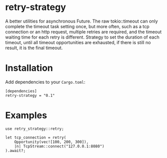 # retry-strategy

A better utilities for asynchronous Future. The raw tokio::timeout can only complete the timeout task setting once, but more often, such as a tcp connection or an http request, multiple retries are required, and the timeout waiting time for each retry is different. Strategy to set the duration of each timeout, until all timeout opportunities are exhausted, if there is still no result, it is the final timeout.

# Installation

Add dependencies to your `Cargo.toml`:

```
[dependencies]
retry-strategy = "0.1"
```

# Examples 

```
use retry_strategy::retry;

let tcp_connection = retry(
    Opportunity(vec![100, 200, 300]), 
    |n| TcpStream::connect("127.0.0.1:8080")
).await?;
```


